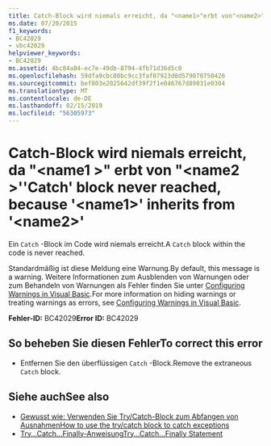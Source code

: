 ```yaml
---
title: Catch-Block wird niemals erreicht, da "<name1>"erbt von"<name2>"
ms.date: 07/20/2015
f1_keywords:
- BC42029
- vbc42029
helpviewer_keywords:
- BC42029
ms.assetid: 4bc84a84-ec7e-49db-8794-4fb71d36d5c0
ms.openlocfilehash: 59dfa9cbc80bc9cc3faf07923d0d579070750426
ms.sourcegitcommit: bef803e2025642df39f2f1e046767d89031e0304
ms.translationtype: MT
ms.contentlocale: de-DE
ms.lasthandoff: 02/15/2019
ms.locfileid: "56305973"
---
```

# <a name="catch-block-never-reached-because-name1-inherits-from-name2"></a><span data-ttu-id="9eaf7-102">Catch-Block wird niemals erreicht, da "\<name1 >" erbt von "\<name2 >'</span><span class="sxs-lookup"><span data-stu-id="9eaf7-102">'Catch' block never reached, because '\<name1>' inherits from '\<name2>'</span></span>
<span data-ttu-id="9eaf7-103">Ein `Catch` -Block im Code wird niemals erreicht.</span><span class="sxs-lookup"><span data-stu-id="9eaf7-103">A `Catch` block within the code is never reached.</span></span>  
  
 <span data-ttu-id="9eaf7-104">Standardmäßig ist diese Meldung eine Warnung.</span><span class="sxs-lookup"><span data-stu-id="9eaf7-104">By default, this message is a warning.</span></span> <span data-ttu-id="9eaf7-105">Weitere Informationen zum Ausblenden von Warnungen oder zum Behandeln von Warnungen als Fehler finden Sie unter [Configuring Warnings in Visual Basic](/visualstudio/ide/configuring-warnings-in-visual-basic).</span><span class="sxs-lookup"><span data-stu-id="9eaf7-105">For more information on hiding warnings or treating warnings as errors, see [Configuring Warnings in Visual Basic](/visualstudio/ide/configuring-warnings-in-visual-basic).</span></span>  
  
 <span data-ttu-id="9eaf7-106">**Fehler-ID:** BC42029</span><span class="sxs-lookup"><span data-stu-id="9eaf7-106">**Error ID:** BC42029</span></span>  
  
## <a name="to-correct-this-error"></a><span data-ttu-id="9eaf7-107">So beheben Sie diesen Fehler</span><span class="sxs-lookup"><span data-stu-id="9eaf7-107">To correct this error</span></span>  
  
-   <span data-ttu-id="9eaf7-108">Entfernen Sie den überflüssigen `Catch` -Block.</span><span class="sxs-lookup"><span data-stu-id="9eaf7-108">Remove the extraneous `Catch` block.</span></span>  
  
## <a name="see-also"></a><span data-ttu-id="9eaf7-109">Siehe auch</span><span class="sxs-lookup"><span data-stu-id="9eaf7-109">See also</span></span>

- [<span data-ttu-id="9eaf7-110">Gewusst wie: Verwenden Sie Try/Catch-Block zum Abfangen von Ausnahmen</span><span class="sxs-lookup"><span data-stu-id="9eaf7-110">How to use the try/catch block to catch exceptions</span></span>](../../standard/exceptions/how-to-use-the-try-catch-block-to-catch-exceptions.md)
- [<span data-ttu-id="9eaf7-111">Try...Catch...Finally-Anweisung</span><span class="sxs-lookup"><span data-stu-id="9eaf7-111">Try...Catch...Finally Statement</span></span>](../../visual-basic/language-reference/statements/try-catch-finally-statement.md)
